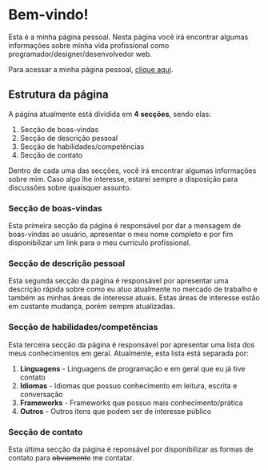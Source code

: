# Bem-vindo!
Esta é a minha página pessoal. Nesta página você irá encontrar algumas informações sobre minha vida profissional como programador/designer/desenvolvedor web. 

Para acessar a minha página pessoal, [clique aqui](https://pedrolag.github.io/my-profile/).

## Estrutura da página
A página atualmente está dividida em **4 secções**, sendo elas:

1. Secção de boas-vindas
2. Secção de descrição pessoal
3. Secção de habilidades/competências
4. Secção de contato

Dentro de cada uma das secções, você irá encontrar algumas informações sobre mim. Caso algo lhe interesse, estarei sempre a disposição para discussões sobre quaisquer assunto. 

### Secção de boas-vindas
Esta primeira secção da página é responsável por dar a mensagem de boas-vindas ao usuário, apresentar o meu nome completo e por fim disponibilizar um link para o meu currículo profissional.

### Secção de descrição pessoal
Esta segunda secção da página é responsável por apresentar uma descrição rápida sobre como eu atuo atualmente no mercado de trabalho e também as minhas áreas de interesse atuais. Estas áreas de interesse estão em custante mudança, porém sempre atualizadas.

### Secção de habilidades/competências
Esta terceira secção da página é responsável por apresentar uma lista dos meus conhecimentos em geral. Atualmente, esta lista está separada por:

1. **Linguagens** - Linguagens de programação e em geral que eu já tive contato
2. **Idiomas** - Idiomas que possuo conhecimento em leitura, escrita e conversação 
3. **Frameworks** - Frameworks que possuo mais conhecimento/prática
4. **Outros** - Outros itens que podem ser de interesse público

### Secção de contato
Esta última secção da página é reponsável por disponibilizar as formas de contato para ~~obviamente~~ me contatar.
